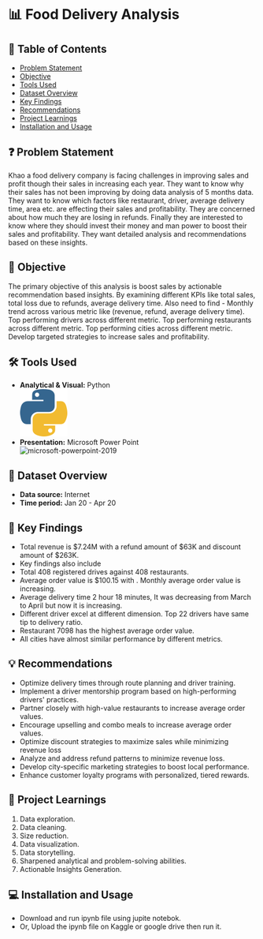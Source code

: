 # 📊 Food Delivery Analysis

## 📕 Table of Contents
- [Problem Statement](#-problem-statement)
- [Objective](#-objective)
- [Tools Used](#%EF%B8%8F-tools-used)
- [Dataset Overview](#-dataset-overview)
- [Key Findings](#-key-findings)
- [Recommendations](#-recommendations)
- [Project Learnings](#-project-learnings)
- [Installation and Usage](#-installation-and-usage)

## ❓ Problem Statement
Khao a food delivery company is facing challenges in improving sales and profit though their sales in increasing each year. They want to know why their sales has not been improving by doing data analysis of 5 months data. They want to know which factors like restaurant, driver, average delivery time, area etc. are effecting their sales and profitability. They are concerned about how much they are losing in refunds. Finally they are interested to know  where they should invest their money and man power to boost their sales and profitability.  They want detailed analysis and recommendations based on these insights.


## 🎯 Objective
The primary objective of this analysis is boost sales by actionable recommendation based insights. By examining different KPIs like total sales, total loss due to refunds, average delivery time. 
Also need to find - 
Monthly trend across various metric like (revenue, refund, average delivery time).
Top performing drivers across different metric.
Top performing restaurants across different metric.
Top performing cities across different metric.
Develop targeted strategies to increase sales and profitability.


## 🛠️ Tools Used
- **Analytical & Visual:**  Python\
  <img width="96" height="96" src="https://github.com/amanat-mahmud/Food-Delivery-Analysis/blob/main/icons8-python-96.png" alt="microsoft-excel-2019--v1"/>
- **Presentation:** Microsoft Power Point\
  <img width="96" height="96" src="https://img.icons8.com/fluency/96/microsoft-powerpoint-2019.png" alt="microsoft-powerpoint-2019"/>

## 📅 Dataset Overview
- **Data source:** Internet
- **Time period:** Jan 20 - Apr 20

## 🔎 Key Findings
- Total revenue is $7.24M with a refund amount of  $63K and discount amount of $263K.
- Key findings also include
- Total 408 registered drives against 408 restaurants.
- Average order value is $100.15 with . Monthly average order value is increasing.
- Average delivery time 2 hour 18 minutes, It was decreasing from March to April but now it is increasing.
- Different driver excel at different dimension. Top 22 drivers have same tip to delivery ratio.
- Restaurant 7098 has the highest average order value.
- All cities have almost similar performance by different metrics.


## 💡 Recommendations
- Optimize delivery times through route planning and driver training.
- Implement a driver mentorship program based on high-performing drivers' practices.
- Partner closely with high-value restaurants to increase average order values.
- Encourage upselling and combo meals to increase average order values.
- Optimize discount strategies to maximize sales while minimizing revenue loss
- Analyze and address refund patterns to minimize revenue loss.
- Develop city-specific marketing strategies to boost local performance.
- Enhance customer loyalty programs with personalized, tiered rewards.


## 🧠 Project Learnings
1. Data exploration.
2. Data cleaning.
3. Size reduction.
4. Data visualization.
5. Data storytelling.
6. Sharpened analytical and problem-solving abilities.
7. Actionable Insights Generation.

## 💻 Installation and Usage
- Download and run ipynb file using jupite notebok.
- Or, Upload the ipynb file on Kaggle or google drive then run it.

